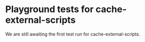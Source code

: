 # Playground tests for cache-external-scripts
We are still awaiting the first test run for cache-external-scripts.
